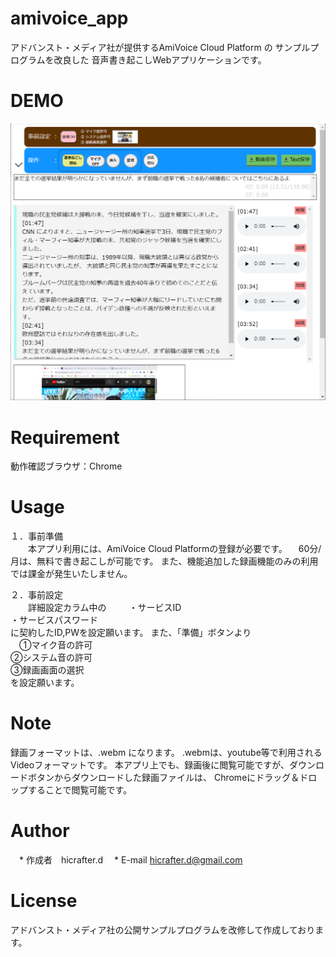 # amivoice_app
 アドバンスト・メディア社が提供するAmiVoice Cloud Platform の サンプルプログラムを改良した
音声書き起こしWebアプリケーションです。

# DEMO
![アプリ画像](https://github.com/hicrafter-d/amivoice_app/blob/main/e3.png)

# Requirement
動作確認ブラウザ：Chrome


# Usage
１．事前準備  
　　本アプリ利用には、AmiVoice Cloud Platformの登録が必要です。
  　60分/月は、無料で書き起こしが可能です。
    また、機能追加した録画機能のみの利用では課金が発生いたしません。 

２．事前設定  
　　詳細設定カラム中の　  　
    ・サービスID  
    ・サービスパスワード  
    に契約したID,PWを設定願います。
    また、「準備」ボタンより  
    　➀マイク音の許可  
      ➁システム音の許可  
      ➂録画画面の選択  
    を設定願います。

# Note
録画フォーマットは、.webm になります。
.webmは、youtube等で利用されるVideoフォーマットです。
本アプリ上でも、録画後に閲覧可能ですが、ダウンロードボタンからダウンロードした録画ファイルは、
Chromeにドラッグ＆ドロップすることで閲覧可能です。

# Author
　* 作成者　hicrafter.d
　* E-mail hicrafter.d@gmail.com

# License
アドバンスト・メディア社の公開サンプルプログラムを改修して作成しております。
